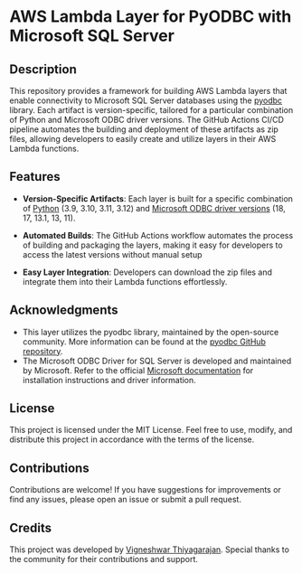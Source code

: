 # AWS Lambda Layer for PyODBC with Microsoft SQL Server


## Description
This repository provides a framework for building AWS Lambda layers that enable connectivity to Microsoft SQL Server databases using the [pyodbc](https://pypi.org/project/pyodbc) library. Each artifact is version-specific, tailored for a particular combination of Python and Microsoft ODBC driver versions. The GitHub Actions CI/CD pipeline automates the building and deployment of these artifacts as zip files, allowing developers to easily create and utilize layers in their AWS Lambda functions.

## Features
- **Version-Specific Artifacts**: Each layer is built for a specific combination of [Python](https://gallery.ecr.aws/lambda/python) (3.9, 3.10, 3.11, 3.12) and [Microsoft ODBC driver versions](https://learn.microsoft.com/en-us/sql/connect/odbc/linux-mac/installing-the-microsoft-odbc-driver-for-sql-server) (18, 17, 13.1, 13, 11).

- **Automated Builds**: The GitHub Actions workflow automates the process of building and packaging the layers, making it easy for developers to access the latest versions without manual setup

- **Easy Layer Integration**: Developers can download the zip files and integrate them into their Lambda functions effortlessly.

## Acknowledgments
- This layer utilizes the pyodbc library, maintained by the open-source community. More information can be found at the [pyodbc GitHub repository](https://github.com/mkleehammer/pyodbc).
- The Microsoft ODBC Driver for SQL Server is developed and maintained by Microsoft. Refer to the official [Microsoft documentation](https://learn.microsoft.com/en-us/sql/connect/python/pyodbc/python-sql-driver-pyodbc) for installation instructions and driver information.

## License
This project is licensed under the MIT License. Feel free to use, modify, and distribute this project in accordance with the terms of the license.

## Contributions
Contributions are welcome! If you have suggestions for improvements or find any issues, please open an issue or submit a pull request.

## Credits
This project was developed by [Vigneshwar Thiyagarajan](www.linkedin.com/in/vigneshwar-thiyagarajan-87220a124). Special thanks to the community for their contributions and support.

